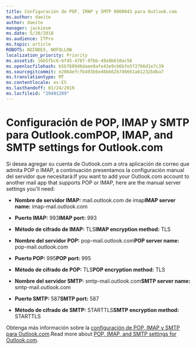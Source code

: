 ```yaml
---
title: Configuración de POP, IMAP y SMTP 8000043 para Outlook.com
ms.author: daeite
author: daeite
manager: jackiesm
ms.date: 5/30/2018
ms.audience: ITPro
ms.topic: article
ROBOTS: NOINDEX, NOFOLLOW
localization_priority: Priority
ms.assetid: 16b5fbc6-6f45-4707-97bb-49a9b610ac56
ms.openlocfilehash: b5b7609d6daee9afe43e9cb6bfe5f2766d1e7c39
ms.sourcegitcommit: e2864efcfb493b6e46b662b746661a61232bdba7
ms.translationtype: MT
ms.contentlocale: es-ES
ms.lasthandoff: 01/24/2019
ms.locfileid: "29491209"
---
```

# <a name="pop-imap-and-smtp-settings-for-outlookcom"></a><span data-ttu-id="329c8-102">Configuración de POP, IMAP y SMTP para Outlook.com</span><span class="sxs-lookup"><span data-stu-id="329c8-102">POP, IMAP, and SMTP settings for Outlook.com</span></span>

<span data-ttu-id="329c8-103">Si desea agregar su cuenta de Outlook.com a otra aplicación de correo que admita POP o IMAP, a continuación presentamos la configuración manual del servidor que necesitará:</span><span class="sxs-lookup"><span data-stu-id="329c8-103">If you want to add your Outlook.com account to another mail app that supports POP or IMAP, here are the manual server settings you'll need:</span></span>
  
- <span data-ttu-id="329c8-104">**Nombre de servidor IMAP:** mail.outlook.com de imap</span><span class="sxs-lookup"><span data-stu-id="329c8-104">**IMAP server name:** imap-mail.outlook.com</span></span> 
    
- <span data-ttu-id="329c8-105">**Puerto IMAP:** 993</span><span class="sxs-lookup"><span data-stu-id="329c8-105">**IMAP port:** 993</span></span> 
    
- <span data-ttu-id="329c8-106">**Método de cifrado de IMAP:** TLS</span><span class="sxs-lookup"><span data-stu-id="329c8-106">**IMAP encryption method:** TLS</span></span> 
    
- <span data-ttu-id="329c8-107">**Nombre del servidor POP:** pop-mail.outlook.com</span><span class="sxs-lookup"><span data-stu-id="329c8-107">**POP server name:** pop-mail.outlook.com</span></span> 
    
- <span data-ttu-id="329c8-108">**Puerto POP:** 995</span><span class="sxs-lookup"><span data-stu-id="329c8-108">**POP port:** 995</span></span> 
    
- <span data-ttu-id="329c8-109">**Método de cifrado de POP:** TLS</span><span class="sxs-lookup"><span data-stu-id="329c8-109">**POP encryption method:** TLS</span></span> 
    
- <span data-ttu-id="329c8-110">**Nombre del servidor SMTP:** smtp-mail.outlook.com</span><span class="sxs-lookup"><span data-stu-id="329c8-110">**SMTP server name:** smtp-mail.outlook.com</span></span> 
    
- <span data-ttu-id="329c8-111">**Puerto SMTP:** 587</span><span class="sxs-lookup"><span data-stu-id="329c8-111">**SMTP port:** 587</span></span> 
    
- <span data-ttu-id="329c8-112">**Método de cifrado de SMTP:** STARTTLS</span><span class="sxs-lookup"><span data-stu-id="329c8-112">**SMTP encryption method:** STARTTLS</span></span> 
    
<span data-ttu-id="329c8-113">Obtenga más información sobre la [configuración de POP, IMAP y SMTP para Outlook.com](https://go.microsoft.com/fwlink/p/?linkid=2001402&amp;clcid=0x409).</span><span class="sxs-lookup"><span data-stu-id="329c8-113">Read more about [POP, IMAP, and SMTP settings for Outlook.com](https://go.microsoft.com/fwlink/p/?linkid=2001402&amp;clcid=0x409).</span></span>
  

